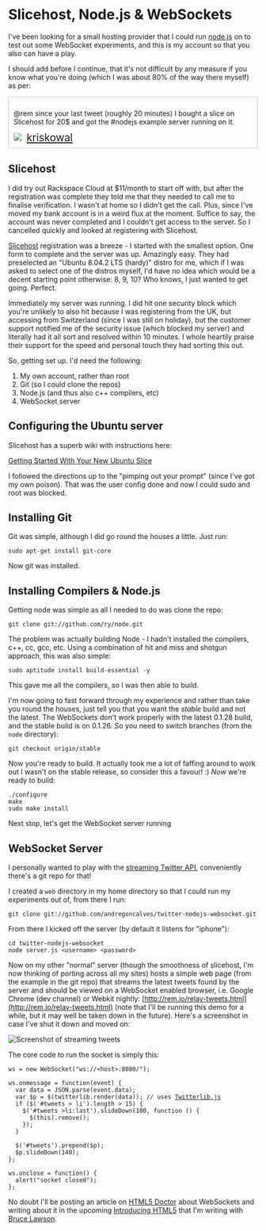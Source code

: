 # Slicehost, Node.js & WebSockets

I've been looking for a small hosting provider that I could run [node.js](http://nodejs.org) on to test out some WebSocket experiments, and this is my account so that you also can have a play.

<!--more-->
I should add before I continue, that it's not difficult by any measure if you know what you're doing (which I was about 80% of the way there myself) as per:

<div class="tweet" style="border: 1px solid #ccc; padding: 10px;">
  <p>@rem since your last tweet (roughly 20 minutes) I bought a slice on Slicehost for 20$ and got the #nodejs example server running on it.</p>
  <div class="source">
    <p style="margin: 0; line-height: 20px;"><img style="padding-right: 10px; vertical-align: top;" src="http://twivatar.org/kriskowal/mini"><a href="http://twitter.com/kriskowal/status/9075436737" style="font-size: 150%;">kriskowal</a></p>
  </div>
</div>

## Slicehost

I did try out Rackspace Cloud at $11/month to start off with, but after the registration was complete they told me that they needed to call me to finalise verification. I wasn't at home so I didn't get the call. Plus, since I've moved my bank account is in a weird flux at the moment. Suffice to say, the account was never completed and I couldn't get access to the server. So I cancelled quickly and looked at registering with Slicehost.

[Slicehost](http://www.slicehost.com/) registration was a breeze - I started with the smallest option. One form to complete and the server was up. Amazingly easy. They had preselected an "Ubuntu 8.04.2 LTS (hardy)" distro for me, which if I was asked to select one of the distros myself, I'd have no idea which would be a decent starting point otherwise: 8, 9, 10? Who knows, I just wanted to get going. Perfect.

Immediately my server was running. I did hit one security block which you're unlikely to also hit because I was registering from the UK, but accessing from Switzerland (since I was still on holiday), but the customer support notified me of the security issue (which blocked my server) and literally had it all sort and resolved within 10 minutes. I whole heartily praise their support for the speed and personal touch they had sorting this out.

So, getting set up. I'd need the following:

1. My own account, rather than root
2. Git (so I could clone the repos)
3. Node.js (and thus also c++ compilers, etc)
4. WebSocket server

## Configuring the Ubuntu server

Slicehost has a superb wiki with instructions here:

[Getting Started With Your New Ubuntu Slice](http://wiki.slicehost.com/doku.php?id=get_started_with_your_new_ubuntu_slice)

I followed the directions up to the "pimping out your prompt" (since I've got my own poison). That was the user config done and now I could sudo and root was blocked.

## Installing Git

Git was simple, although I did go round the houses a little. Just run:

<pre><code>sudo apt-get install git-core</code></pre>

Now git was installed.

## Installing Compilers & Node.js

Getting node was simple as all I needed to do was clone the repo:

<pre><code>git clone git://github.com/ry/node.git</code></pre>

The problem was actually building Node - I hadn't installed the compilers, c++, cc, gcc, etc. Using a combination of hit and miss and shotgun approach, this was also simple:

<pre><code>sudo aptitude install build-essential -y</code></pre>

This gave me all the compilers, so I was then able to build.

I'm now going to fast forward through my experience and rather than take you round the houses, just tell you that you want the *stable* build and not the latest.  The WebSockets don't work properly with the latest 0.1.28 build, and the stable build is on 0.1.26. So you need to switch branches (from the <code>node</code> directory):

<pre><code>git checkout origin/stable</code></pre>

Now you're ready to build. It actually took me a lot of faffing around to work out I wasn't on the stable release, so consider this a favour! :) *Now* we're ready to build:

<pre><code>./configure
make
sudo make install</code></pre>

Next stop, let's get the WebSocket server running

## WebSocket Server

I personally wanted to play with the <a href="http://apiwiki.twitter.com/Streaming-API-Documentation" title="Twitter API Wiki / Streaming API Documentation">streaming Twitter API</a>, conveniently there's a git repo for that!

I created a <code>web</code> directory in my home directory so that I could run my experiments out of, from there I run:

<pre><code>git clone git://github.com/andregoncalves/twitter-nodejs-websocket.git</code></pre>

From there I kicked off the server (by default it listens for "iphone"):

<pre><code>cd twitter-nodejs-websocket
node server.js &lt;username&gt; &lt;password&gt;</code></pre>

Now on my other "normal" server (though the smoothness of slicehost, I'm now thinking of porting across all my sites) hosts a simple web page (from the example in the git repo) that streams the latest tweets found by the server and should be viewed on a WebSocket enabled browser, i.e. Google Chrome (dev channel) or Webkit nightly: [http://rem.io/relay-tweets.html](http://rem.io/relay-tweets.html) (note that I'll be running this demo for a while, but it may well be taken down in the future). Here's a screenshot in case I've shut it down and moved on:

![Screenshot of streaming tweets](http://remysharp.com/images/twitter-stream.png "Screenshot of streaming tweets")

The core code to run the socket is simply this:

<pre><code>ws = new WebSocket("ws://&lt;host&gt;:8080/");

ws.onmessage = function(event) {
  var data = JSON.parse(event.data);
  var $p = $(twitterlib.render(data)); // uses <a href="http://github.com/remy/twitterlib">Twitterlib.js</a>
  if ($('#tweets > li').length > 15) {
    $('#tweets >li:last').slideDown(100, function () {
      $(this).remove();
    });
  }

  $('#tweets').prepend($p);
  $p.slideDown(140);
};

ws.onclose = function() {
  alert("socket closed");
};</code></pre>

No doubt I'll be posting an article on <a href="http://html5doctor.com/" title="HTML5 Doctor, helping you implement HTML5 today">HTML5 Doctor</a> about WebSockets and writing about it in the upcoming [Introducing HTML5](http://www.amazon.com/Introducing-HTML-Voices-That-Matter/dp/0321687299) that I'm writing with <a href="http://www.brucelawson.co.uk/" title="Bruce Lawson&#8217;s  personal site">Bruce Lawson</a>.